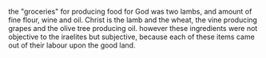 the "groceries" for producing food for God was
two lambs, and amount of fine flour, wine and oil.
Christ is the lamb and the wheat, the vine producing
grapes and the olive tree producing oil. however
these ingredients were not objective to the iraelites
but subjective, because each of these items came
out of their labour upon the good land.

